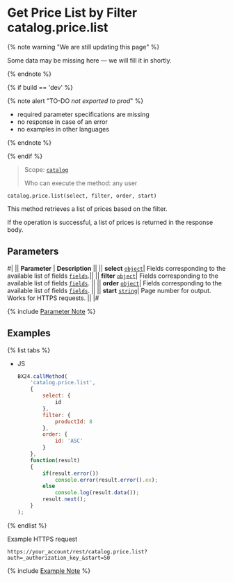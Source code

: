 # Get Price List by Filter catalog.price.list

{% note warning "We are still updating this page" %}

Some data may be missing here — we will fill it in shortly.

{% endnote %}

{% if build == 'dev' %}

{% note alert "TO-DO _not exported to prod_" %}

- required parameter specifications are missing
- no response in case of an error
- no examples in other languages
  
{% endnote %}

{% endif %}

> Scope: [`catalog`](../../scopes/permissions.md)
>
> Who can execute the method: any user

```http
catalog.price.list(select, filter, order, start)
```

This method retrieves a list of prices based on the filter.

If the operation is successful, a list of prices is returned in the response body.

## Parameters

#|
|| **Parameter** | **Description** ||
|| **select** 
[`object`](../../data-types.md)| Fields corresponding to the available list of fields [`fields`](catalog-price-get-fields.md).||
|| **filter** 
[`object`](../../data-types.md)| Fields corresponding to the available list of fields [`fields`](catalog-price-get-fields.md). ||
|| **order**
[`object`](../../data-types.md)| Fields corresponding to the available list of fields [`fields`](catalog-price-get-fields.md). ||
|| **start** 
[`string`](../../data-types.md)| Page number for output. Works for HTTPS requests. ||
|#

{% include [Parameter Note](../../../_includes/required.md) %}

## Examples

{% list tabs %}

- JS

    ```js
    BX24.callMethod(
        'catalog.price.list',
        {
            select: {
                id
            },
            filter: {
                productId: 8
            },
            order: {
                id: 'ASC'
            }
        },
        function(result)
        {
            if(result.error())
                console.error(result.error().ex);
            else
                console.log(result.data());
            result.next();
        }
    );
    ```

{% endlist %}

Example HTTPS request

```
https://your_account/rest/catalog.price.list?auth=_authorization_key_&start=50
```

{% include [Example Note](../../../_includes/examples.md) %}
